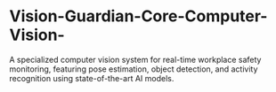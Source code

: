 # Vision-Guardian-Core-Computer-Vision-
A specialized computer vision system for real-time workplace safety monitoring, featuring pose estimation, object detection, and activity recognition using state-of-the-art AI models.
